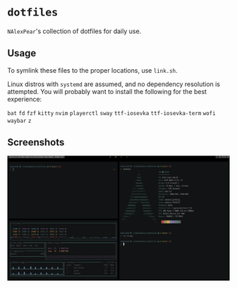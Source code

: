 # `dotfiles`

`NAlexPear`'s collection of dotfiles for daily use.

## Usage

To symlink these files to the proper locations, use `link.sh`.

Linux distros with `systemd` are assumed, and no dependency resolution is attempted. You will probably want to install the following for the best experience:

`bat`
`fd`
`fzf`
`kitty`
`nvim`
`playerctl`
`sway`
`ttf-iosevka`
`ttf-iosevka-term`
`wofi`
`waybar`
`z`

## Screenshots

![terminals](./screenshots/2020-12-21-105220_1917x1078_scrot.png)
